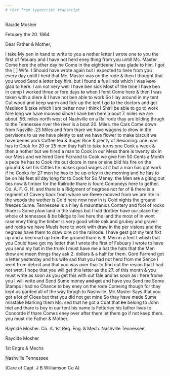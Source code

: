 ```yaml
---
# text from typescript transcript
---
```

Racide Mosher

Febuary the 20. 1864

Dear Father & Mother,

I take My pen in hand to write to you a nother letter  I wrote one to you the first of febuary and I have not herd eney thing from you untill Mc. Master Come here the other day he Come in the eightteene I was glade to him. I got the [ ] Wife. I Should have wrote again but I expected to here from you every day untill I herd that Mc. Master was on the rode & then I thought that you wood Send a letter bey him. but I found a fue linds which I was ~~here~~ glad to here. I am not very well I have ben sick Most of the time I have ben in camp  I worked three or fore days ~~to~~ when I ferst Come here & then I was taken with a diere & I have not ben able to work So I lay around in my tent Cut wood and keep warm and fick up the tent  I go to the doctors and get Medison & take which I am better now  I think I Shall be able to go to work fore long we have mooved since I have ben here a bout 7. miles we are about .56. miles north west of Nashville on a Railrode thay are bilding thrugh to the Tennessee river  the river is a bout 20. Miles. the Cars Come down from Nasville .23 Miles and from thare we have wagons to drow in the pervisons to us  we have plenty to eat we have flower to make biscuit we have benes pork Coffee tea & Suger Rice & plenty of Sesioning. one man has to Cook for 20 or 25 men thay haft to take turns one Cook a week & then a nother but we hired a man to Cook in our Mess  thare is twenty six in our Mess and we hired Gord Farrand to Cook  we give him 50 Cents a Month a pece  he has to Cook rite out doore in rane or sine  bild his fire on the ground & set his Cittles he makes good wages at it but a man has got work if he Cooks for 27 men he has to be up erley in the morning and he has to be on his feet all day long for to Cook for So Meney. the Men are a giting out ties now & timber for the Railrode thare is foure Compneys here to gether. Co. A. F. G. H. and thare is a Ridgment of negroes not fer of & there is a regment of Cavery back from whare we ~~Come~~ mooved from  we are rite in the woods  the wether is Cold here now now in is Cold nights the ground freezes Sume. Tennessee is a hiley & maunttanios Contery and fool of rocks thare is Some plow land in the valeys but I had drother have our place the whole of tennessee & be blidge to live here  the land the most of in wont rase eney thing  the timber is very good white oak and grubey and gravel and rocks  we have Muels here to work with draw in the per visions and the negroes have them to draw dire on the railrode. I have gest got my tent fixt up and a bed mad up from the ground  thare is 8. Men in a tent I whish that you Could have got my letter that I wrote the first of Febuary  I wrote to have you send my hat in the trunk  I must have me a hat the hats that the Men drow are meen things  thay ask 2. dollars & a half for them. Gord Farrend got a letter yesterday and his wife sad that you had not herd from me Sence I went from detroit and that you was over thar to find out the resion that I had not wrot. I hope that you will get this letter as the 27. of this month & you must write as soon as you get this with out fale and as soon as I here frome you I will write and Send Sume money ~~and get~~ and have you Send me Some Stamps I had no Chance to bey eney on the rode Comeing though for thay kept us garded all of the way thrugh to Nashville. Mc.Master Says that you got a lot of Cloes but that you did not get mine  So thay have made Sume misstake Marking them Mc. sed that he got a Coat that ~~be~~ belong to John hiet and thare is boy in our tent his name is Fetterley his father lives to Concorde if thare Comes eney over after them let them go if not keep them. you must rite Father & Mother.

Raycide Mosher. Co. A. 1st Reg. Eng. & Mech. Nashville Tennessee

Raycide Mosher 

1st Engrs & Mechs

Nashville Tennessee

(Care of Capt. J B Williamson Co A)